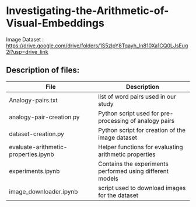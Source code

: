 # Investigating-the-Arithmetic-of-Visual-Embeddings

Image Dataset : https://drive.google.com/drive/folders/1S5zIpY8Tqayh_ln810Xa1CQ0LJsEug2i?usp=drive_link

## Description of files:
| File      | Description |
| ----------- | ----------- |
| Analogy-pairs.txt      | list of word pairs used in our study       |
| analogy-pair-creation.py  | Python script used for pre-processing of analogy pairs         |
| dataset-creation.py | Python script for creation of the image dataset   |
| evaluate-arithmetic-properties.ipynb | Helper functions for evaluating arithmetic properties |
| experiments.ipynb | Contains the experiments performed using different models |
| image_downloader.ipynb | script used to download images for the dataset |
